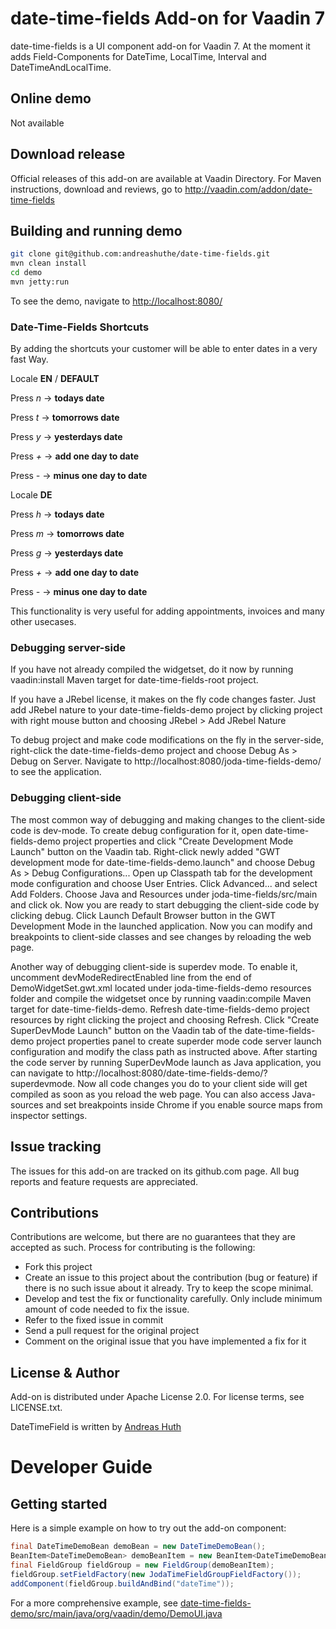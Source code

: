 # date-time-fields Add-on for Vaadin 7

date-time-fields is a UI component add-on for Vaadin 7. At the moment it adds Field-Components for DateTime, LocalTime, Interval and DateTimeAndLocalTime.

## Online demo

Not available

## Download release

Official releases of this add-on are available at Vaadin Directory. For Maven instructions, download and reviews, go to http://vaadin.com/addon/date-time-fields

## Building and running demo

```bash
git clone git@github.com:andreashuthe/date-time-fields.git
mvn clean install
cd demo
mvn jetty:run
```

To see the demo, navigate to <http://localhost:8080/>

### Date-Time-Fields Shortcuts

By adding the shortcuts your customer will be able to enter dates in a very fast Way.

Locale **EN** / **DEFAULT**

Press _n_ -> **todays date**

Press _t_ -> **tomorrows date**

Press _y_ -> **yesterdays date**

Press _+_ -> **add one day to date**

Press _-_ -> **minus one day to date**
 
Locale **DE** 

Press _h_ -> **todays date**

Press _m_ -> **tomorrows date**

Press _g_ -> **yesterdays date**

Press _+_ -> **add one day to date**

Press _-_ -> **minus one day to date**

This functionality is very useful for adding appointments, invoices and many other usecases.

### Debugging server-side

If you have not already compiled the widgetset, do it now by running vaadin:install Maven target for date-time-fields-root project.

If you have a JRebel license, it makes on the fly code changes faster. Just add JRebel nature to your date-time-fields-demo project by clicking project with right mouse button and choosing JRebel > Add JRebel Nature

To debug project and make code modifications on the fly in the server-side, right-click the date-time-fields-demo project and choose Debug As > Debug on Server. Navigate to http://localhost:8080/joda-time-fields-demo/ to see the application.

### Debugging client-side

The most common way of debugging and making changes to the client-side code is dev-mode. To create debug configuration for it, open date-time-fields-demo project properties and click "Create Development Mode Launch" button on the Vaadin tab. Right-click newly added "GWT development mode for date-time-fields-demo.launch" and choose Debug As > Debug Configurations... Open up Classpath tab for the development mode configuration and choose User Entries. Click Advanced... and select Add Folders. Choose Java and Resources under joda-time-fields/src/main and click ok. Now you are ready to start debugging the client-side code by clicking debug. Click Launch Default Browser button in the GWT Development Mode in the launched application. Now you can modify and breakpoints to client-side classes and see changes by reloading the web page. 

Another way of debugging client-side is superdev mode. To enable it, uncomment devModeRedirectEnabled line from the end of DemoWidgetSet.gwt.xml located under joda-time-fields-demo resources folder and compile the widgetset once by running vaadin:compile Maven target for date-time-fields-demo. Refresh date-time-fields-demo project resources by right clicking the project and choosing Refresh. Click "Create SuperDevMode Launch" button on the Vaadin tab of the date-time-fields-demo project properties panel to create superder mode code server launch configuration and modify the class path as instructed above. After starting the code server by running SuperDevMode launch as Java application, you can navigate to http://localhost:8080/date-time-fields-demo/?superdevmode. Now all code changes you do to your client side will get compiled as soon as you reload the web page. You can also access Java-sources and set breakpoints inside Chrome if you enable source maps from inspector settings. 

## Issue tracking

The issues for this add-on are tracked on its github.com page. All bug reports and feature requests are appreciated. 

## Contributions

Contributions are welcome, but there are no guarantees that they are accepted as such. Process for contributing is the following:
- Fork this project
- Create an issue to this project about the contribution (bug or feature) if there is no such issue about it already. Try to keep the scope minimal.
- Develop and test the fix or functionality carefully. Only include minimum amount of code needed to fix the issue.
- Refer to the fixed issue in commit
- Send a pull request for the original project
- Comment on the original issue that you have implemented a fix for it

## License & Author

Add-on is distributed under Apache License 2.0. For license terms, see LICENSE.txt.

DateTimeField is written by [Andreas Huth](https://github.com/andreashuthe)

# Developer Guide

## Getting started

Here is a simple example on how to try out the add-on component:

```java
final DateTimeDemoBean demoBean = new DateTimeDemoBean();
BeanItem<DateTimeDemoBean> demoBeanItem = new BeanItem<DateTimeDemoBean>(demoBean);
final FieldGroup fieldGroup = new FieldGroup(demoBeanItem);
fieldGroup.setFieldFactory(new JodaTimeFieldGroupFieldFactory());
addComponent(fieldGroup.buildAndBind("dateTime"));
```

For a more comprehensive example, see [date-time-fields-demo/src/main/java/org/vaadin/demo/DemoUI.java](../../blob/master/date-time-fields-demo/src/main/java/org/vaadin/demo/DemoUI.java)
